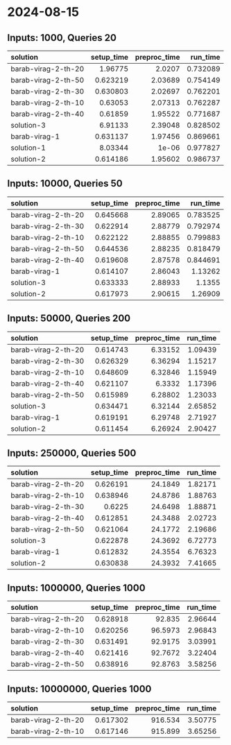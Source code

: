 # 2024-08-15

## Inputs: 1000, Queries 20

| solution            |   setup_time |   preproc_time |   run_time |
|:--------------------|-------------:|---------------:|-----------:|
| barab-virag-2-th-20 |     1.96775  |        2.0207  |   0.732089 |
| barab-virag-2-th-50 |     0.623219 |        2.03689 |   0.754149 |
| barab-virag-2-th-30 |     0.630803 |        2.02697 |   0.762201 |
| barab-virag-2-th-10 |     0.63053  |        2.07313 |   0.762287 |
| barab-virag-2-th-40 |     0.61859  |        1.95522 |   0.771687 |
| solution-3          |     6.91133  |        2.39048 |   0.828502 |
| barab-virag-1       |     0.631137 |        1.97456 |   0.869661 |
| solution-1          |     8.03344  |        1e-06   |   0.977827 |
| solution-2          |     0.614186 |        1.95602 |   0.986737 |

## Inputs: 10000, Queries 50

| solution            |   setup_time |   preproc_time |   run_time |
|:--------------------|-------------:|---------------:|-----------:|
| barab-virag-2-th-20 |     0.645668 |        2.89065 |   0.783525 |
| barab-virag-2-th-30 |     0.622914 |        2.88779 |   0.792974 |
| barab-virag-2-th-10 |     0.622122 |        2.88855 |   0.799883 |
| barab-virag-2-th-50 |     0.644536 |        2.88235 |   0.818479 |
| barab-virag-2-th-40 |     0.619608 |        2.87578 |   0.844691 |
| barab-virag-1       |     0.614107 |        2.86043 |   1.13262  |
| solution-3          |     0.633333 |        2.88933 |   1.1355   |
| solution-2          |     0.617973 |        2.90615 |   1.26909  |

## Inputs: 50000, Queries 200

| solution            |   setup_time |   preproc_time |   run_time |
|:--------------------|-------------:|---------------:|-----------:|
| barab-virag-2-th-20 |     0.614743 |        6.33152 |    1.09439 |
| barab-virag-2-th-30 |     0.626329 |        6.36294 |    1.15217 |
| barab-virag-2-th-10 |     0.648609 |        6.32846 |    1.15949 |
| barab-virag-2-th-40 |     0.621107 |        6.3332  |    1.17396 |
| barab-virag-2-th-50 |     0.615989 |        6.28802 |    1.23033 |
| solution-3          |     0.634471 |        6.32144 |    2.65852 |
| barab-virag-1       |     0.619191 |        6.29748 |    2.71927 |
| solution-2          |     0.611454 |        6.26924 |    2.90427 |

## Inputs: 250000, Queries 500

| solution            |   setup_time |   preproc_time |   run_time |
|:--------------------|-------------:|---------------:|-----------:|
| barab-virag-2-th-20 |     0.626191 |        24.1849 |    1.82171 |
| barab-virag-2-th-10 |     0.638946 |        24.8786 |    1.88763 |
| barab-virag-2-th-30 |     0.6225   |        24.6498 |    1.88871 |
| barab-virag-2-th-40 |     0.612851 |        24.3488 |    2.02723 |
| barab-virag-2-th-50 |     0.621064 |        24.1772 |    2.19686 |
| solution-3          |     0.622878 |        24.3692 |    6.72773 |
| barab-virag-1       |     0.612832 |        24.3554 |    6.76323 |
| solution-2          |     0.630838 |        24.3932 |    7.41665 |

## Inputs: 1000000, Queries 1000

| solution            |   setup_time |   preproc_time |   run_time |
|:--------------------|-------------:|---------------:|-----------:|
| barab-virag-2-th-20 |     0.628918 |        92.835  |    2.96644 |
| barab-virag-2-th-10 |     0.620256 |        96.5973 |    2.96843 |
| barab-virag-2-th-30 |     0.631491 |        92.9175 |    3.03991 |
| barab-virag-2-th-40 |     0.621416 |        92.7672 |    3.22404 |
| barab-virag-2-th-50 |     0.638916 |        92.8763 |    3.58256 |

## Inputs: 10000000, Queries 1000

| solution            |   setup_time |   preproc_time |   run_time |
|:--------------------|-------------:|---------------:|-----------:|
| barab-virag-2-th-20 |     0.617302 |        916.534 |    3.50775 |
| barab-virag-2-th-10 |     0.617146 |        915.899 |    3.65256 |